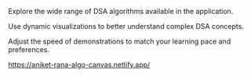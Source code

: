 Explore the wide range of DSA algorithms available in the application.

Use dynamic visualizations to better understand complex DSA concepts.

Adjust the speed of demonstrations to match your learning pace and preferences.


https://aniket-rana-algo-canvas.netlify.app/
